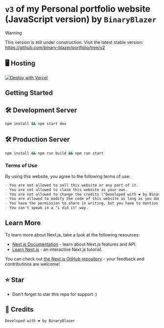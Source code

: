 # ``v3`` of my Personal portfolio website (JavaScript version) by ``BinaryBlazer``

> [!WARNING]
> This version is still under construction. Visit the latest stable version: https://github.com/binary-blazer/portfolio/tree/v2

## 🖥️ Hosting
[![Deploy with Vercel](https://vercel.com/button)](https://vercel.com/new/clone?repository-url=https%3A%2F%2Fgithub.com%2FJanjyTapYT%2Fportfolio&env=webhook,GITHUB_ACCESS_TOKEN&envDescription=You%20need%20the%20webhook%20variable%20to%20let%20the%20contact%20page%20work.%20you%20can%20create%20webhook%20url%20in%20a%20dscord%20server%20%2F%20channel%20and%20paste%20it%20in%20the%20variable%20value&project-name=portfolio&repo-name=portfolio&demo-title=JanjyTapYT's%20Website&demo-description=A%20cool%20designed%20developer%20website%20built%20with%20Nextjs%20and%20react.&demo-url=https%3A%2F%2Fjanjytapyt.me&demo-image=https%3A%2F%2Fcdn.discordapp.com%2Fattachments%2F971049189377179718%2F1034191567763816448%2Funknown.png)

## Getting Started

## 🛠 Development Server

```bash
npm install && npm start dev
```
## 🛠 Production Server
```bash
npm install && npm run build && npm run start
```

### Terms of Use
By using this website, you agree to the following terms of use:

```md
- You are not allowed to sell this website or any part of it.
- You are not allowed to claim this website as your own.
- You are not allowed to change the credits ("Developed with ❤️ by BinaryBlazer") in the footer of the website.
- You are allowed to modify the code of this website as long as you don't sell it or claim it as your own.
- You have the permission to share in writing, but you have to mention me, in the article.
- You can't speak in a "i did it" way.
```

## Learn More

To learn more about Next.js, take a look at the following resources:

- [Next.js Documentation](https://nextjs.org/docs) - learn about Next.js features and API.
- [Learn Next.js](https://nextjs.org/learn) - an interactive Next.js tutorial.

You can check out [the Next.js GitHub repository](https://github.com/vercel/next.js/) - your feedback and contributions are welcome!


## ⭐ Star
 - Don't forget to star this repo for support :)


## 💫 Credits

```bash
Developed with ❤️ by BinaryBlazer
```